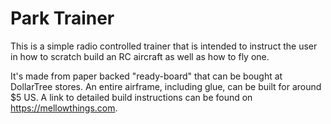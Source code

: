 # Park Trainer

This is a simple radio controlled trainer that is intended to instruct the user in how to scratch build an RC aircraft as well as how to fly one. 

It's made from paper backed "ready-board" that can be bought at DollarTree stores. An entire airframe, including glue, can be built for around $5 US. A link to detailed build instructions can be found on https://mellowthings.com.
